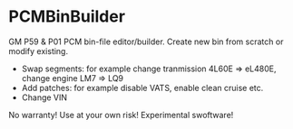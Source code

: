 # PCMBinBuilder

GM P59 & P01 PCM bin-file editor/builder.
Create new bin from scratch or modify existing.

- Swap segments: for example change tranmission 4L60E => eL480E, change engine LM7 => LQ9
- Add patches: for example disable VATS, enable clean cruise etc.
- Change VIN

No warranty!
Use at your own risk!
Experimental swoftware!

